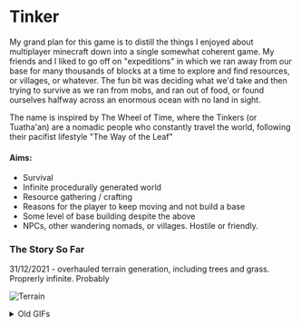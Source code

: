 # Tinker

My grand plan for this game is to distill the things I enjoyed about multiplayer minecraft down into
a single somewhat coherent game. My friends and I liked to go off on "expeditions" in which we ran away
from our base for many thousands of blocks at a time to explore and find resources, or villages, or whatever.
The fun bit was deciding what we'd take and then trying to survive as we ran from mobs, and ran out of food,
or found ourselves halfway across an enormous ocean with no land in sight.

The name is inspired by The Wheel of Time, where the Tinkers (or Tuatha'an) are a nomadic people who constantly
travel the world, following their pacifist lifestyle "The Way of the Leaf"

#### Aims:

- Survival
- Infinite procedurally generated world
- Resource gathering / crafting
- Reasons for the player to keep moving and not build a base
- Some level of base building despite the above
- NPCs, other wandering nomads, or villages. Hostile or friendly.

### The Story So Far
31/12/2021 - overhauled terrain generation, including trees and grass. Proprerly infinite. Probably

![Terrain](.doc/tree_terrain.gif)

<details>
 <summary>Old GIFs</summary>
5/12/2021 - chickens, hunger, thirst, health, animations etc etc

![Chickens](.doc/chickens.gif)

15/10/2021 - infinite flat world generation. It's not that efficient, but it works.

![First Gif](.doc/simple_terrain.gif)
</details>
